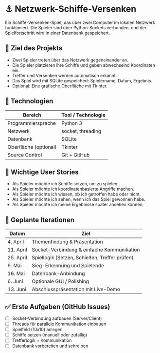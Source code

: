 # ⚓ Netzwerk-Schiffe-Versenken

Ein Schiffe-Versenken-Spiel, das über zwei Computer im lokalen Netzwerk funktioniert. Die Spieler sind über Python-Sockets verbunden, und der Spielfortschritt wird in einer Datenbank gespeichert.

## 🎯 Ziel des Projekts

- Zwei Spieler treten über das Netzwerk gegeneinander an.
- Die Spieler platzieren ihre Schiffe und geben abwechselnd Koordinaten ein.
- Treffer und Versenken werden automatisch erkannt.
- Das Spiel wird mit SQLite gespeichert: Spielername, Datum, Ergebnis.
- Optional: Eine grafische Oberfläche mit Tkinter.

## 🧩 Technologien

| Bereich             | Tool / Technologie   |
|---------------------|----------------------|
| Programmiersprache  | Python 3             |
| Netzwerk            | socket, threading    |
| Datenbank           | SQLite               |
| Oberfläche (optional) | Tkinter           |
| Source Control      | Git + GitHub         |

## 📌 Wichtige User Stories

- Als Spieler möchte ich Schiffe setzen, um zu spielen.
- Als Spieler möchte ich koordinatenbasierte Angriffe machen.
- Als Spieler möchte ich wissen, ob ich getroffen habe oder nicht.
- Als Spieler möchte ich sehen, wenn ich das Spiel gewonnen habe.
- Als Spieler möchte ich meine Ergebnisse später ansehen können.

## 🔁 Geplante Iterationen

| Datum      | Ziel                                            |
|------------|--------------------------------------------------|
| 4. April   | Themenfindung & Präsentation                    |
| 11. April  | Socket-Verbindung & einfache Kommunikation      |
| 25. April  | Spiellogik (Setzen, Schießen, Treffer prüfen)   |
| 9. Mai     | Sieg-Erkennung und Spielende                    |
| 16. Mai    | Datenbank-Anbindung                             |
| 6. Juni    | Optionale GUI / Polishing                       |
| 13. Juni   | Abschlusspräsentation mit Live-Demo             |

## ✅ Erste Aufgaben (GitHub Issues)

- [ ] Socket-Verbindung aufbauen (Server/Client)
- [ ] Threads für parallele Kommunikation einbauen
- [ ] Spielfeld (10x10) anlegen
- [ ] Schiffe setzen (manuell oder zufällig)
- [ ] Trefferlogik + Kommunikation
- [ ] Datenbank vorbereiten und schreiben
